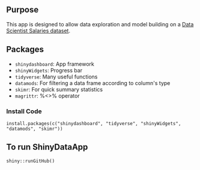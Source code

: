 ## Purpose

This app is designed to allow data exploration and model building on a [Data Scientist Salaries dataset](https://www.kaggle.com/datasets/ruchi798/data-science-job-salaries).

## Packages

-   `shinydashboard`: App framework
-   `shinyWidgets`: Progress bar
-   `tidyverse`: Many useful functions
-   `datamods`: For filtering a data frame according to column's type
-   `skimr`: For quick summary statistics
-   `magrittr`: %<>% operator

### Install Code

```
install.packages(c("shinydashboard", "tidyverse", "shinyWidgets", "datamods", "skimr"))
```

## To run ShinyDataApp

```
shiny::runGitHub()
```
